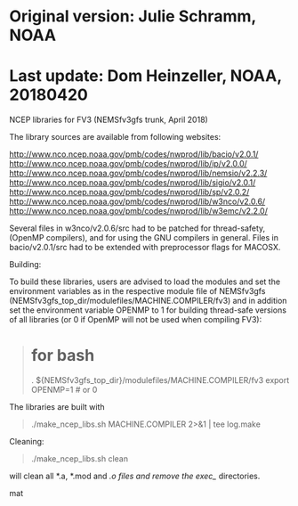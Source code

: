 # Original version: Julie Schramm, NOAA
# Last update: Dom Heinzeller, NOAA, 20180420

NCEP libraries for FV3 (NEMSfv3gfs trunk, April 2018)

The library sources are available from following websites:

http://www.nco.ncep.noaa.gov/pmb/codes/nwprod/lib/bacio/v2.0.1/
http://www.nco.ncep.noaa.gov/pmb/codes/nwprod/lib/ip/v2.0.0/
http://www.nco.ncep.noaa.gov/pmb/codes/nwprod/lib/nemsio/v2.2.3/
http://www.nco.ncep.noaa.gov/pmb/codes/nwprod/lib/sigio/v2.0.1/
http://www.nco.ncep.noaa.gov/pmb/codes/nwprod/lib/sp/v2.0.2/
http://www.nco.ncep.noaa.gov/pmb/codes/nwprod/lib/w3nco/v2.0.6/
http://www.nco.ncep.noaa.gov/pmb/codes/nwprod/lib/w3emc/v2.2.0/

Several files in w3nco/v2.0.6/src had to be patched for thread-safety,
(OpenMP compilers), and for using the GNU compilers in general. Files in
bacio/v2.0.1/src had to be extended with preprocessor flags for MACOSX.

Building:

To build these libraries, users are advised to load the modules
and set the environment variables as in the respective module file
of NEMSfv3gfs (NEMSfv3gfs_top_dir/modulefiles/MACHINE.COMPILER/fv3)
and in addition set the environment variable OPENMP to 1 for building
thread-safe versions of all libraries (or 0 if OpenMP will not be
used when compiling FV3):

> # for bash
> . ${NEMSfv3gfs_top_dir}/modulefiles/MACHINE.COMPILER/fv3
> export OPENMP=1 # or 0

The libraries are built with

> ./make_ncep_libs.sh MACHINE.COMPILER 2>&1 | tee log.make

Cleaning:

> ./make_ncep_libs.sh clean 

will clean all *.a, *.mod and *.o files and remove the exec_* directories. 

mat
